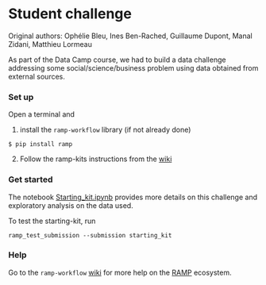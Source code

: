 # Student challenge

Original authors: Ophélie Bleu, Ines Ben-Rached, Guillaume Dupont, Manal Zidani, Matthieu Lormeau

As part of the Data Camp course, we had to build  a data challenge addressing some social/science/business
problem using data obtained from external sources. 

### Set up

Open a terminal and

1. install the `ramp-workflow` library (if not already done)
  ```
  $ pip install ramp
  ```
  
2. Follow the ramp-kits instructions from the [wiki](https://github.com/paris-saclay-cds/ramp-workflow/wiki/Getting-started-with-a-ramp-kit)

### Get started

The  notebook [Starting_kit.ipynb](https://github.com/gouzmi/Bank-Telemarketing/blob/main/starting_kit.ipynb)
provides more details on this challenge and exploratory analysis on the data used.

To test the starting-kit, run

```
ramp_test_submission --submission starting_kit
```

### Help
Go to the `ramp-workflow` [wiki](https://github.com/paris-saclay-cds/ramp-workflow/wiki) for more help on the [RAMP](http:www.ramp.studio) ecosystem.


